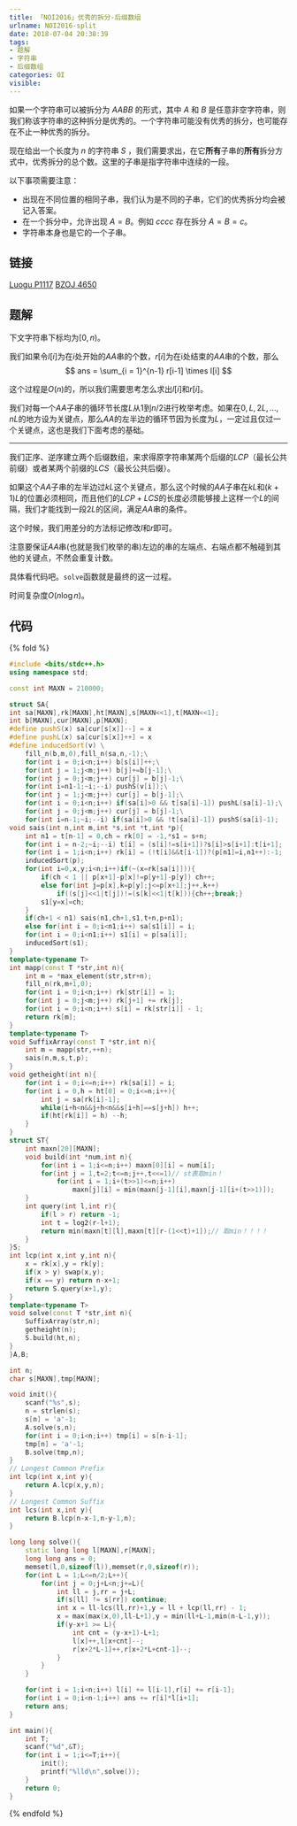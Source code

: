 ```yaml
---
title: 「NOI2016」优秀的拆分-后缀数组
urlname: NOI2016-split
date: 2018-07-04 20:38:39
tags:
- 题解
- 字符串
- 后缀数组
categories: OI
visible:
---
```


如果一个字符串可以被拆分为 $AABB$ 的形式，其中 $A$ 和 $B$ 是任意非空字符串，则我们称该字符串的这种拆分是优秀的。一个字符串可能没有优秀的拆分，也可能存在不止一种优秀的拆分。

现在给出一个长度为 $n$ 的字符串 $S$ ，我们需要求出，在它**所有**子串的**所有**拆分方式中，优秀拆分的总个数。这里的子串是指字符串中连续的一段。

以下事项需要注意：
+ 出现在不同位置的相同子串，我们认为是不同的子串，它们的优秀拆分均会被记入答案。
+ 在一个拆分中，允许出现 $A=B$。例如 $cccc$ 存在拆分 $A=B=c$。
+ 字符串本身也是它的一个子串。

<!-- more -->

## 链接

[Luogu P1117](https://www.luogu.org/problemnew/show/P1117)
[BZOJ 4650](https://www.lydsy.com/JudgeOnline/problem.php?id=4650)

## 题解

下文字符串下标均为$[0,n)$。

我们如果令$l[i]$为在$i$处开始的$AA$串的个数，$r[i]$为在i处结束的$AA$串的个数，那么
$$
ans = \sum_{i = 1}^{n-1} r[i-1] \times l[i]
$$

这个过程是$O(n)$的，所以我们需要思考怎么求出$l[i]$和$r[i]$。

我们对每一个$AA$子串的循环节长度$L$从$1$到$n/2$进行枚举考虑。如果在$0,L,2L,...,nL$的地方设为关键点，那么$AA$的左半边的循环节因为长度为$L$，一定过且仅过一个关键点，这也是我们下面考虑的基础。
- - -
我们正序、逆序建立两个后缀数组，来求得原字符串某两个后缀的$LCP$（最长公共前缀）或者某两个前缀的$LCS$（最长公共后缀）。

如果这个$AA$子串的左半边过$kL$这个关键点，那么这个时候的$AA$子串在$kL$和$(k+1)L$的位置必须相同，而且他们的$LCP+LCS$的长度必须能够接上这样一个$L$的间隔，我们才能找到一段$2L$的区间，满足$AA$串的条件。

这个时候，我们用差分的方法标记修改$l$和$r$即可。

注意要保证$AA$串(也就是我们枚举的串)左边的串的左端点、右端点都不触碰到其他的关键点，不然会重复计数。

具体看代码吧。`solve`函数就是最终的这一过程。

时间复杂度$O(n \log{n})$。

## 代码

{% fold %}
```cpp
#include <bits/stdc++.h>
using namespace std;

const int MAXN = 210000;

struct SA{
int sa[MAXN],rk[MAXN],ht[MAXN],s[MAXN<<1],t[MAXN<<1];
int b[MAXN],cur[MAXN],p[MAXN];
#define pushS(x) sa[cur[s[x]]--] = x
#define pushL(x) sa[cur[s[x]]++] = x
#define inducedSort(v) \
    fill_n(b,m,0),fill_n(sa,n,-1);\
    for(int i = 0;i<n;i++) b[s[i]]++;\
    for(int j = 1;j<m;j++) b[j]+=b[j-1];\
    for(int j = 0;j<m;j++) cur[j] = b[j]-1;\
    for(int i=n1-1;~i;--i) pushS(v[i]);\
    for(int j = 1;j<m;j++) cur[j] = b[j-1];\
    for(int i = 0;i<n;i++) if(sa[i]>0 && t[sa[i]-1]) pushL(sa[i]-1);\
    for(int j = 0;j<m;j++) cur[j] = b[j]-1;\
    for(int i=n-1;~i;--i) if(sa[i]>0 && !t[sa[i]-1]) pushS(sa[i]-1);
void sais(int n,int m,int *s,int *t,int *p){
    int n1 = t[n-1] = 0,ch = rk[0] = -1,*s1 = s+n;
    for(int i = n-2;~i;--i) t[i] = (s[i]!=s[i+1])?s[i]>s[i+1]:t[i+1];
    for(int i = 1;i<n;i++) rk[i] = (!t[i]&&t[i-1])?(p[n1]=i,n1++):-1;
    inducedSort(p);
    for(int i=0,x,y;i<n;i++)if(~(x=rk[sa[i]])){
        if(ch < 1 || p[x+1]-p[x]!=p[y+1]-p[y]) ch++;
        else for(int j=p[x],k=p[y];j<=p[x+1];j++,k++)
            if((s[j]<<1|t[j])!=(s[k]<<1|t[k])){ch++;break;}
        s1[y=x]=ch;
    }
    if(ch+1 < n1) sais(n1,ch+1,s1,t+n,p+n1);
    else for(int i = 0;i<n1;i++) sa[s1[i]] = i;
    for(int i = 0;i<n1;i++) s1[i] = p[sa[i]];
    inducedSort(s1);
}
template<typename T>
int mapp(const T *str,int n){
    int m = *max_element(str,str+n);
    fill_n(rk,m+1,0);
    for(int i = 0;i<n;i++) rk[str[i]] = 1;
    for(int j = 0;j<m;j++) rk[j+1] += rk[j];
    for(int i = 0;i<n;i++) s[i] = rk[str[i]] - 1;
    return rk[m];
}
template<typename T>
void SuffixArray(const T *str,int n){
    int m = mapp(str,++n);
    sais(n,m,s,t,p);
}
void getheight(int n){
    for(int i = 0;i<=n;i++) rk[sa[i]] = i;
    for(int i = 0,h = ht[0] = 0;i<=n;i++){
        int j = sa[rk[i]-1];
        while(i+h<n&&j+h<n&&s[i+h]==s[j+h]) h++;
        if(ht[rk[i]] = h) --h;
    }
}
struct ST{
    int maxn[20][MAXN];
    void build(int *num,int n){
        for(int i = 1;i<=n;i++) maxn[0][i] = num[i];
        for(int j = 1,t=2;t<=n;j++,t<<=1)// st表取min！
            for(int i = 1;i+(t>>1)<=n;i++)
                maxn[j][i] = min(maxn[j-1][i],maxn[j-1][i+(t>>1)]);
    }
    int query(int l,int r){
        if(l > r) return -1;
        int t = log2(r-l+1);
        return min(maxn[t][l],maxn[t][r-(1<<t)+1]);// 取min！！！！
    }
}S;
int lcp(int x,int y,int n){
    x = rk[x],y = rk[y];
    if(x > y) swap(x,y);
    if(x == y) return n-x+1;
    return S.query(x+1,y);
}
template<typename T>
void solve(const T *str,int n){
    SuffixArray(str,n);
    getheight(n);
    S.build(ht,n);
}
}A,B;

int n;
char s[MAXN],tmp[MAXN];

void init(){
    scanf("%s",s);
    n = strlen(s);
    s[n] = 'a'-1;
    A.solve(s,n);
    for(int i = 0;i<n;i++) tmp[i] = s[n-i-1];
    tmp[n] = 'a'-1;
    B.solve(tmp,n);
}
// Longest Common Prefix
int lcp(int x,int y){
    return A.lcp(x,y,n);
}
// Longest Common Suffix
int lcs(int x,int y){
    return B.lcp(n-x-1,n-y-1,n);
}

long long solve(){
    static long long l[MAXN],r[MAXN];
    long long ans = 0;
    memset(l,0,sizeof(l)),memset(r,0,sizeof(r));
    for(int L = 1;L<=n/2;L++){
        for(int j = 0;j+L<n;j+=L){
            int ll = j,rr = j+L;
            if(s[ll] != s[rr]) continue;
            int x = ll-lcs(ll,rr)+1,y = ll + lcp(ll,rr) - 1;
            x = max(max(x,0),ll-L+1),y = min(ll+L-1,min(n-L-1,y));
            if(y-x+1 >= L){
                int cnt = (y-x+1)-L+1;
                l[x]++,l[x+cnt]--;
                r[x+2*L-1]++,r[x+2*L+cnt-1]--;
            }
        }
    }

    for(int i = 1;i<n;i++) l[i] += l[i-1],r[i] += r[i-1];
    for(int i = 0;i<n-1;i++) ans += r[i]*l[i+1];
    return ans;
}

int main(){
    int T;
    scanf("%d",&T);
    for(int i = 1;i<=T;i++){
        init();
        printf("%lld\n",solve());
    }
    return 0;
}
```
{% endfold %}
